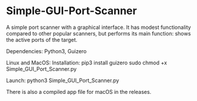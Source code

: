 # Simple-GUI-Port-Scanner
A simple port scanner with a graphical interface. It has modest functionality compared to other popular scanners, but performs its main function: shows the active ports of the target.

Dependencies:
Python3, Guizero

Linux and MacOS:
Installation: 
pip3 install guizero 
sudo chmod +x Simple_GUI_Port_Scanner.py

Launch:
python3 Simple_GUI_Port_Scanner.py

There is also a compiled app file for macOS in the releases.
